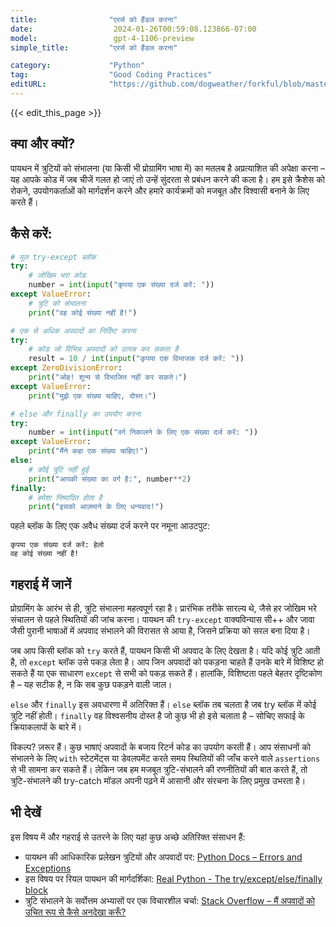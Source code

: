 ```yaml
---
title:                "एरर्स को हैंडल करना"
date:                  2024-01-26T00:59:08.123866-07:00
model:                 gpt-4-1106-preview
simple_title:         "एरर्स को हैंडल करना"

category:             "Python"
tag:                  "Good Coding Practices"
editURL:              "https://github.com/dogweather/forkful/blob/master/content/hi/python/handling-errors.md"
---
```


{{< edit_this_page >}}

## क्या और क्यों?

पायथन में त्रुटियों को संभालना (या किसी भी प्रोग्रामिंग भाषा में) का मतलब है अप्रत्याशित की अपेक्षा करना – यह आपके कोड में जब चीजें गलत हो जाएं तो उन्हें सुंदरता से प्रबंधन करने की कला है। हम इसे क्रैशेस को रोकने, उपयोगकर्ताओं को मार्गदर्शन करने और हमारे कार्यक्रमों को मजबूत और विश्वासी बनाने के लिए करते हैं।

## कैसे करें:

``` Python
# मूल try-except ब्लॉक
try:
    # जोखिम भरा कोड
    number = int(input("कृपया एक संख्या दर्ज करें: "))
except ValueError:
    # त्रुटि को संभालना
    print("वह कोई संख्या नहीं है!")

# एक से अधिक अपवादों का निर्दिष्ट करना
try:
    # कोड जो विभिन्न अपवादों को उत्पन्न कर सकता है
    result = 10 / int(input("कृपया एक विभाजक दर्ज करें: "))
except ZeroDivisionError:
    print("ओह! शून्य से विभाजित नहीं कर सकते।")
except ValueError:
    print("मुझे एक संख्या चाहिए, दोस्त।")

# else और finally का उपयोग करना
try:
    number = int(input("वर्ग निकालने के लिए एक संख्या दर्ज करें: "))
except ValueError:
    print("मैंने कहा एक संख्या चाहिए!")
else:
    # कोई त्रुटि नहीं हुई
    print("आपकी संख्या का वर्ग है:", number**2)
finally:
    # हमेशा निष्पादित होता है
    print("इसको आज़माने के लिए धन्यवाद!")
```

पहले ब्लॉक के लिए एक अवैध संख्या दर्ज करने पर नमूना आउटपुट:
```
कृपया एक संख्या दर्ज करें: हेलो
वह कोई संख्या नहीं है!
```

## गहराई में जानें

प्रोग्रामिंग के आरंभ से ही, त्रुटि संभालना महत्वपूर्ण रहा है। प्रारंभिक तरीके सारल्य थे, जैसे हर जोखिम भरे संचालन से पहले स्थितियों की जांच करना। पायथन की `try-except` वाक्यविन्यास सी++ और जावा जैसी पुरानी भाषाओं में अपवाद संभालने की विरासत से आया है, जिसने प्रक्रिया को सरल बना दिया है।

जब आप किसी ब्लॉक को `try` करते हैं, पायथन किसी भी अपवाद के लिए देखता है। यदि कोई त्रुटि आती है, तो `except` ब्लॉक उसे पकड़ लेता है। आप जिन अपवादों को पकड़ना चाहते हैं उनके बारे में विशिष्ट हो सकते हैं या एक साधारण `except` से सभी को पकड़ सकते हैं। हालांकि, विशिष्टता पहले बेहतर दृष्टिकोण है – यह सटीक है, न कि सब कुछ पकड़ने वाली जाल।

`else` और `finally` इस अवधारणा में अतिरिक्त हैं। `else` ब्लॉक तब चलता है जब try ब्लॉक में कोई त्रुटि नहीं होती। `finally` वह विश्वसनीय दोस्त है जो कुछ भी हो इसे चलाता है – सोचिए सफाई के क्रियाकलापों के बारे में।

विकल्प? ज़रूर हैं। कुछ भाषाएं अपवादों के बजाय रिटर्न कोड का उपयोग करती हैं। आप संसाधनों को संभालने के लिए `with` स्टेटमेंट्स या डेवलपमेंट करते समय स्थितियों की जाँच करने वाले `assertions` से भी सामना कर सकते हैं। लेकिन जब हम मजबूत त्रुटि-संभालने की रणनीतियों की बात करते हैं, तो त्रुटि-संभालने की try-catch मॉडल अपनी पढ़ने में आसानी और संरचना के लिए प्रमुख उभरता है।

## भी देखें

इस विषय में और गहराई से उतरने के लिए यहां कुछ अच्छे अतिरिक्त संसाधन हैं:

- पायथन की आधिकारिक प्रलेखन त्रुटियों और अपवादों पर: [Python Docs – Errors and Exceptions](https://docs.python.org/3/tutorial/errors.html)
- इस विषय पर रियल पायथन की मार्गदर्शिका: [Real Python - The try/except/else/finally block](https://realpython.com/python-exceptions/)
- त्रुटि संभालने के सर्वोत्तम अभ्यासों पर एक विचारशील चर्चा: [Stack Overflow – मैं अपवादों को उचित रूप से कैसे अनदेखा करूँ?](https://stackoverflow.com/questions/4990718/about-catching-any-exception)
